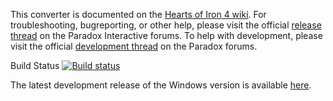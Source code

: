 This converter is documented on the [Hearts of Iron 4 wiki](https://hoi4.paradoxwikis.com/Victoria_2_to_Hearts_of_Iron_IV_converter). For troubleshooting, bugreporting, or other help, please visit the official [release thread](https://forum.paradoxplaza.com/forum/index.php?threads/vic2-to-hoi4-converter-release-thread.948992) on the Paradox Interactive forums. To help with development, please visit the official [development thread](https://forum.paradoxplaza.com/forum/index.php?threads/the-vic2-to-hoi4-converter-project-development-thread.915440) on the Paradox forums.

Build Status [![Build status](https://ci.appveyor.com/api/projects/status/ytnjkj59pj8rleip?svg=true)](https://ci.appveyor.com/project/Idhrendur/vic2tohoi4)

The latest development release of the Windows version is available [here](https://github.com/ParadoxGameConverters/Vic2ToHoI4/releases/tag/windows_development_build).
